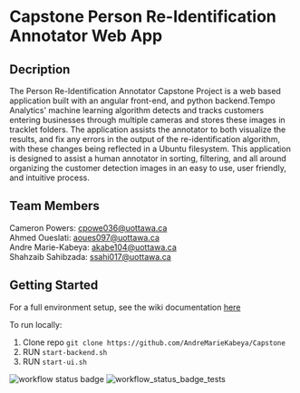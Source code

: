 # Capstone Person Re-Identification Annotator Web App

## Decription
The Person Re-Identification Annotator Capstone Project is a web based application built with an angular front-end, and python backend.Tempo Analytics' machine learning algorithm detects and tracks customers entering businesses through multiple cameras and stores these images in tracklet folders. The application assists the annotator to both visualize the results, and fix any errors in the output of the re-identification algorithm, with these changes being reflected in a Ubuntu filesystem. This application is designed to assist a human annotator in sorting, filtering, and all around organizing the customer detection images in an easy to use, user friendly, and intuitive process. 

## Team Members
Cameron Powers: cpowe036@uottawa.ca\
Ahmed Oueslati: aoues097@uottawa.ca\
Andre Marie-Kabeya: akabe104@uottawa.ca\
Shahzaib Sahibzada: ssahi017@uottawa.ca

## Getting Started
For a full environment setup, see the wiki documentation [here](https://github.com/AndreMarieKabeya/Capstone/wiki/Environment-Setup)

To run locally:
1. Clone repo `git clone https://github.com/AndreMarieKabeya/Capstone` 
1. RUN `start-backend.sh` 
2. RUN `start-ui.sh`

![workflow status badge](https://github.com/AndreMarieKabeya/Capstone/actions/workflows/main.yml/badge.svg)
![workflow_status_badge_tests](https://github.com/AndreMarieKabeya/Capstone/actions/workflows/python-app-CI.yml/badge.svg)
